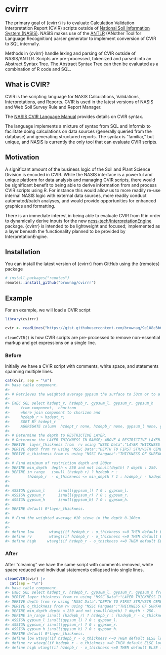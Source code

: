 
<!-- README.md is generated from README.Rmd. Please edit that file -->

# cvirrr

<!-- badges: start -->
<!-- badges: end -->

The primary goal of {cvirrr} is to evaluate Calculation Validation
Interpretation Report (CVIR) scripts outside of [National Soil
Information System
(NASIS)](https://www.nrcs.usda.gov/wps/portal/nrcs/detail/soils/survey/tools/?cid=nrcs142p2_053554).
NASIS makes use of the [ANTLR](https://www.antlr.org/) (ANother Tool for
Language Recognition) parser generator to implement conversion of CVIR
to SQL internally.

Methods in {cvirrr} handle lexing and parsing of CVIR outside of
NASIS/ANTLR. Scripts are pre-processed, tokenized and parsed into an
Abstract Syntax Tree. The Abstract Syntax Tree can then be evaluated as
a combination of R code and SQL.

## What is CVIR?

CVIR is the scripting language for NASIS Calculations, Validations,
Interpretations, and Reports. CVIR is used in the latest versions of
NASIS and Web Soil Survey Rule and Report Manager.

The [NASIS CVIR Language
Manual](https://www.nrcs.usda.gov/Internet/FSE_DOCUMENTS/nrcs142p2_053305.pdf)
provides details on CVIR syntax.

The language implements a mixture of syntax from SQL and Informix to
facilitate doing calculations on data sources (generally queried from
the database) and generating structured reports. The syntax is
“familiar,” but unique, and NASIS is currently the only tool that can
evaluate CVIR scripts.

## Motivation

A significant amount of the business logic of the Soil and Plant Science
Division is encoded in CVIR. While the NASIS interface is a powerful and
unique platform for data analysis and managing CVIR scripts, there would
be significant benefit to being able to derive information from and
process CVIR scripts using R. For instance this would allow us to more
readily re-use internal NASIS logic with external data sources, more
readily conduct automated/batch analyses, and would provide
opportunities for enhanced graphics and formatting.

There is an immediate interest in being able to evaluate CVIR from R in
order to dynamically derive inputs for the new
[ncss-tech/InterpretationEngine](http://github.com/ncss-tech/interpretation-engine)
package. {cvirrr} is intended to be lightweight and focused; implemented
as a layer beneath the functionality planned to be provided by
InterpretationEngine.

## Installation

You can install the latest version of {cvirrr} from GitHub using the
{remotes} package

``` r
# install.packages("remotes")
remotes::install_github("brownag/cvirrr")
```

## Example

For an example, we will load a CVIR script

``` r
library(cvirrr)

cvir <- readLines("https://gist.githubusercontent.com/brownag/9e108e3b66251794556660dc1607d695/raw/47a5b916598bfc3ae62da566c0a3fbd5d20d901a/DustfromGypsumContent2to15Percent.cvir.sql", warn = FALSE)
```

`cleanCVIR()` is how CVIR scripts are pre-processed to remove
non-essential markup and get expressions on a single line.

### Before

Initially we have a CVIR script with comments, white space, and
statements spanning multiple lines.

``` r
cat(cvir, sep = "\n")
#> base table component.
#> 
#> # Retrieves the weighted average gypsum the surface to 50cm or to a restrictive layer.  The weighted average gypsum is for that portion of each horizon in the depth range.
#>  
#> EXEC SQL select hzdept_r, hzdepb_r, gypsum_l, gypsum_r, gypsum_h
#>     from component,  chorizon
#>     where join component to chorizon and 
#>     hzdepb_r > hzdept_r;
#>     SORT BY hzdept_r
#>     AGGREGATE column  hzdept_r none, hzdepb_r none, gypsum_l none, gypsum_r none, gypsum_h none.
#> 
#> # Determine the depth to RESTRICTIVE LAYER.
#> # Determine the LAYER THICKNESS IN RANGE; ABOVE A RESTRICTIVE LAYER.
#> DERIVE  layer_thickness from  rv using "NSSC Data":"LAYER THICKNESS IN RANGE; ABOVE VSTR RESTRICT BELOW O" (0,50).
#> DERIVE depth from rv using "NSSC Data":"DEPTH TO FIRST STR/VSTR CEMENTED BELOW ORGANIC LAYER".
#> DERIVE o_thickness from rv using "NSSC Pangaea":"THICKNESS OF SURFACE ORGANIC HORIZON".
#> 
#> # Find minimum of restriction depth and 200cm 
#> DEFINE min_depth  depth < 250 and not isnull(depth) ? depth : 250.
#> DEFINE in_range   isnull (hzdepb_r) ? hzdepb_r :
#>        (hzdepb_r  - o_thickness <= min_depth ? 1 : hzdepb_r - hzdept_r >= min_depth ? 1 : 0).
#>        
#> 
#> ASSIGN gypsum_l      isnull(gypsum_l) ? 0 : gypsum_l.
#> ASSIGN gypsum_r      isnull(gypsum_r) ? 0 : gypsum_r.
#> ASSIGN gypsum_h      isnull(gypsum_h) ? 0 : gypsum_h.
#> 
#> DEFINE default 0*layer_thickness.
#>  
#> # Find the weighted average #10 sieve in the depth 0-100cm.
#> 
#> 
#> define low       wtavg((if hzdepb_r - o_thickness <=0 THEN default ELSE lookup(1, in_range, gypsum_l)), layer_thickness).
#> define rv        wtavg((if hzdepb_r - o_thickness <=0 THEN default ELSE lookup(1, in_range, gypsum_r)), layer_thickness).
#> define high     wtavg((if hzdepb_r - o_thickness <=0 THEN default ELSE lookup(1, in_range, gypsum_h)), layer_thickness).
```

### After

After “cleaning” we have the same script with comments removed, white
space reduced and individual statements collapsed into single lines.

``` r
cleanCVIR(cvir) |>
  cat(sep = "\n")
#> base table component.
#> EXEC SQL select hzdept_r, hzdepb_r, gypsum_l, gypsum_r, gypsum_h from component, chorizon where join component to chorizon and hzdepb_r > hzdept_r; SORT BY hzdept_r AGGREGATE column hzdept_r none, hzdepb_r none, gypsum_l none, gypsum_r none, gypsum_h none.
#> DERIVE layer_thickness from rv using "NSSC Data":"LAYER THICKNESS IN RANGE; ABOVE VSTR RESTRICT BELOW O" (0,50).
#> DERIVE depth from rv using "NSSC Data":"DEPTH TO FIRST STR/VSTR CEMENTED BELOW ORGANIC LAYER".
#> DERIVE o_thickness from rv using "NSSC Pangaea":"THICKNESS OF SURFACE ORGANIC HORIZON".
#> DEFINE min_depth depth < 250 and not isnull(depth) ? depth : 250.
#> DEFINE in_range isnull (hzdepb_r) ? hzdepb_r : (hzdepb_r - o_thickness <= min_depth ? 1 : hzdepb_r - hzdept_r >= min_depth ? 1 : 0).
#> ASSIGN gypsum_l isnull(gypsum_l) ? 0 : gypsum_l.
#> ASSIGN gypsum_r isnull(gypsum_r) ? 0 : gypsum_r.
#> ASSIGN gypsum_h isnull(gypsum_h) ? 0 : gypsum_h.
#> DEFINE default 0*layer_thickness.
#> define low wtavg((if hzdepb_r - o_thickness <=0 THEN default ELSE lookup(1, in_range, gypsum_l)), layer_thickness).
#> define rv wtavg((if hzdepb_r - o_thickness <=0 THEN default ELSE lookup(1, in_range, gypsum_r)), layer_thickness).
#> define high wtavg((if hzdepb_r - o_thickness <=0 THEN default ELSE lookup(1, in_range, gypsum_h)), layer_thickness).
```
